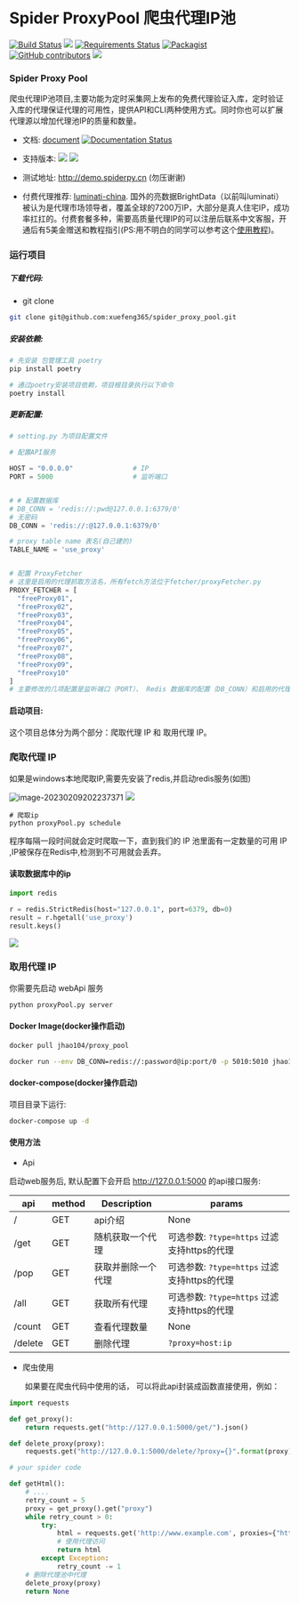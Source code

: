 
Spider ProxyPool 爬虫代理IP池
=======
[![Build Status](https://travis-ci.org/jhao104/proxy_pool.svg?branch=master)](https://travis-ci.org/jhao104/proxy_pool)
[![](https://img.shields.io/badge/Powered%20by-@j_hao104-green.svg)](http://www.spiderpy.cn/blog/)
[![Requirements Status](https://requires.io/github/jhao104/proxy_pool/requirements.svg?branch=master)](https://requires.io/github/jhao104/proxy_pool/requirements/?branch=master)
[![Packagist](https://img.shields.io/packagist/l/doctrine/orm.svg)](https://github.com/jhao104/proxy_pool/blob/master/LICENSE)
[![GitHub contributors](https://img.shields.io/github/contributors/jhao104/proxy_pool.svg)](https://github.com/jhao104/proxy_pool/graphs/contributors)
[![](https://img.shields.io/badge/language-Python-green.svg)](https://github.com/jhao104/proxy_pool)

### Spider Proxy Pool

爬虫代理IP池项目,主要功能为定时采集网上发布的免费代理验证入库，定时验证入库的代理保证代理的可用性，提供API和CLI两种使用方式。同时你也可以扩展代理源以增加代理池IP的质量和数量。

* 文档: [document](https://proxy-pool.readthedocs.io/zh/latest/) [![Documentation Status](https://readthedocs.org/projects/proxy-pool/badge/?version=latest)](https://proxy-pool.readthedocs.io/zh/latest/?badge=latest)

* 支持版本: ![](https://img.shields.io/badge/Python-2.x-green.svg) ![](https://img.shields.io/badge/Python-3.x-blue.svg)

* 测试地址: http://demo.spiderpy.cn (勿压谢谢)

* 付费代理推荐: [luminati-china](https://brightdata.grsm.io/proxyPool). 国外的亮数据BrightData（以前叫luminati）被认为是代理市场领导者，覆盖全球的7200万IP，大部分是真人住宅IP，成功率扛扛的。付费套餐多种，需要高质量代理IP的可以注册后联系中文客服，开通后有5美金赠送和教程指引(PS:用不明白的同学可以参考这个[使用教程](https://www.cnblogs.com/jhao/p/15611785.html))。


### 运行项目

##### 下载代码:

* git clone

```bash
git clone git@github.com:xuefeng365/spider_proxy_pool.git
```

##### 安装依赖:

```bash
# 先安装 包管理工具 poetry
pip install poetry

# 通过poetry安装项目依赖，项目根目录执行以下命令
poetry install
```

##### 更新配置:


```python
# setting.py 为项目配置文件

# 配置API服务

HOST = "0.0.0.0"               # IP
PORT = 5000                    # 监听端口


# # 配置数据库
# DB_CONN = 'redis://:pwd@127.0.0.1:6379/0'
# 无密码
DB_CONN = 'redis://:@127.0.0.1:6379/0'

# proxy table name 表名(自己建的)
TABLE_NAME = 'use_proxy'


# 配置 ProxyFetcher
# 这里是启用的代理抓取方法名，所有fetch方法位于fetcher/proxyFetcher.py
PROXY_FETCHER = [
  "freeProxy01",
  "freeProxy02",
  "freeProxy03",
  "freeProxy04",
  "freeProxy05",
  "freeProxy06",
  "freeProxy07",
  "freeProxy08",
  "freeProxy09",
  "freeProxy10"
]
# 主要修改的几项配置是监听端口（PORT）、 Redis 数据库的配置（DB_CONN）和启用的代理方法名（PROXY_FETCHER）。

```

#### 启动项目:
这个项目总体分为两个部分：爬取代理 IP 和 取用代理 IP。
### 爬取代理 IP
如果是windows本地爬取IP,需要先安装了redis,并启动redis服务(如图)

![image-20230209202237371](http://biji.51automate.cn/blogs/img/image-20230209202237371.png)
![](http://biji.51automate.cn/blogs/img/20230209204139.png)
```
# 爬取ip
python proxyPool.py schedule
```
程序每隔一段时间就会定时爬取一下，直到我们的 IP 池里面有一定数量的可用 IP ,IP被保存在Redis中,检测到不可用就会丢弃。
#### 读取数据库中的ip
```python
import redis

r = redis.StrictRedis(host="127.0.0.1", port=6379, db=0)
result = r.hgetall('use_proxy')
result.keys()
```
![](http://biji.51automate.cn/blogs/img/20230209204740.png)

### 取用代理 IP
你需要先启动 webApi 服务
```bash
python proxyPool.py server

```

#### Docker Image(docker操作启动)

```bash
docker pull jhao104/proxy_pool

docker run --env DB_CONN=redis://:password@ip:port/0 -p 5010:5010 jhao104/proxy_pool:latest
```
#### docker-compose(docker操作启动)

项目目录下运行:
``` bash
docker-compose up -d
```

#### 使用方法

* Api

启动web服务后, 默认配置下会开启 http://127.0.0.1:5000 的api接口服务:

| api | method | Description | params|
| ----| ---- | ---- | ----|
| / | GET | api介绍 | None |
| /get | GET | 随机获取一个代理| 可选参数: `?type=https` 过滤支持https的代理|
| /pop | GET | 获取并删除一个代理| 可选参数: `?type=https` 过滤支持https的代理|
| /all | GET | 获取所有代理 |可选参数: `?type=https` 过滤支持https的代理|
| /count | GET | 查看代理数量 |None|
| /delete | GET | 删除代理  |`?proxy=host:ip`|


* 爬虫使用

　　如果要在爬虫代码中使用的话， 可以将此api封装成函数直接使用，例如：

```python
import requests

def get_proxy():
    return requests.get("http://127.0.0.1:5000/get/").json()

def delete_proxy(proxy):
    requests.get("http://127.0.0.1:5000/delete/?proxy={}".format(proxy))

# your spider code

def getHtml():
    # ....
    retry_count = 5
    proxy = get_proxy().get("proxy")
    while retry_count > 0:
        try:
            html = requests.get('http://www.example.com', proxies={"http": "http://{}".format(proxy)})
            # 使用代理访问
            return html
        except Exception:
            retry_count -= 1
    # 删除代理池中代理
    delete_proxy(proxy)
    return None
```
